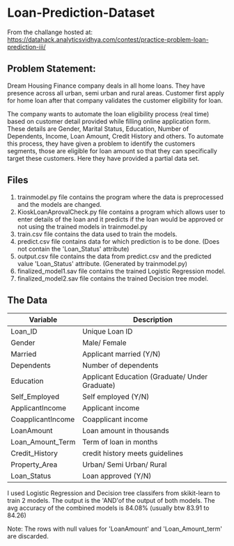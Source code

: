 # Loan-Prediction-Dataset

From the challange hosted at: https://datahack.analyticsvidhya.com/contest/practice-problem-loan-prediction-iii/

## Problem Statement:

Dream Housing Finance company deals in all home loans. They have presence across all urban, semi urban and rural areas. Customer first apply for home loan after that company validates the customer eligibility for loan.

The company wants to automate the loan eligibility process (real time) based on customer detail provided while filling online application form. These details are Gender, Marital Status, Education, Number of Dependents, Income, Loan Amount, Credit History and others. To automate this process, they have given a problem to identify the customers segments, those are eligible for loan amount so that they can specifically target these customers. Here they have provided a partial data set.

## Files

1. trainmodel.py file contains the program where the data is preprocessed and the models are changed.
2. KioskLoanAprovalCheck.py file contains a program which allows user to enter details of the loan and it predicts if the loan would be approved or not using the trained models in trainmodel.py
3. train.csv file contains the data used to train the models.
4. predict.csv file contains data for which prediction is to be done. (Does not contain the 'Loan_Status' attribute)
5. output.csv file contains the data from predict.csv and the predicted value 'Loan_Status' attribute. (Generated by trainmodel.py)
6. finalized_model1.sav file contains the trained Logistic Regression model.
7. finalized_model2.sav file contains the trained Decision tree model.

## The Data

Variable | Description
----------|--------------
Loan_ID | Unique Loan ID
Gender | Male/ Female
Married | Applicant married (Y/N)
Dependents | Number of dependents
Education | Applicant Education (Graduate/ Under Graduate)
Self_Employed | Self employed (Y/N)
ApplicantIncome | Applicant income
CoapplicantIncome | Coapplicant income
LoanAmount | Loan amount in thousands
Loan_Amount_Term | Term of loan in months
Credit_History | credit history meets guidelines
Property_Area | Urban/ Semi Urban/ Rural
Loan_Status | Loan approved (Y/N)

I used Logistic Regression and Decision tree classifers from skikit-learn to train 2 models. The output is the 'AND'of the output of both models. The avg accuracy of the combined models is 84.08% (usually btw 83.91 to 84.26)
 
Note: The rows with null values for 'LoanAmount' and 'Loan_Amount_term' are discarded.


